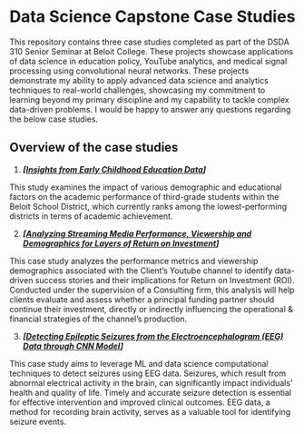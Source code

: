 # Data Science Capstone Case Studies

This repository contains three case studies completed as part of the DSDA 310 Senior Seminar at Beloit College. These projects showcase applications of data science in education policy, YouTube analytics, and medical signal processing using convolutional neural networks. These projects demonstrate my ability to apply advanced data science and analytics techniques to real-world challenges, showcasing my commitment to learning beyond my primary discipline and my capability to tackle complex data-driven problems. I would be happy to answer any questions regarding the below case studies. 

## Overview of the case studies
1. ***[<ins>Insights from Early Childhood Education Data</ins>]***

This study examines the impact of various demographic and educational factors on the academic performance of third-grade students within the Beloit School District, which currently ranks among the lowest-performing districts in terms of academic achievement.


2. ***[<ins>Analyzing Streaming Media Performance, Viewership and Demographics for Layers of Return on Investment</ins>]***

This case study analyzes the performance metrics and viewership demographics associated with the Client’s Youtube channel to identify data-driven success stories and their implications for Return on Investment (ROI). Conducted under the supervision of a Consulting firm, this analysis will help clients evaluate and assess whether a principal funding partner should continue their investment, directly or indirectly influencing the operational & financial strategies of the channel’s production.

3. ***[<ins>Detecting Epileptic Seizures from the Electroencephalogram (EEG) Data through CNN Model</ins>]***

This case study aims to leverage ML and data science computational techniques to detect seizures using EEG data. Seizures, which result from abnormal electrical activity in the brain, can significantly impact individuals' health and quality of life. Timely and accurate seizure detection is essential for effective intervention and improved clinical outcomes. EEG data, a method for recording brain activity, serves as a valuable tool for identifying seizure events.
